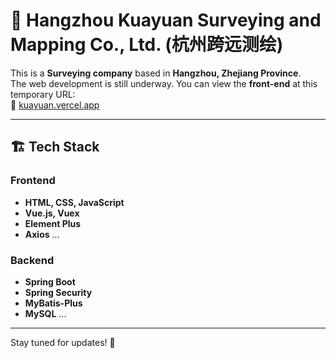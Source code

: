 # 📍 Hangzhou Kuayuan Surveying and Mapping Co., Ltd. (杭州跨远测绘)

This is a **Surveying company** based in **Hangzhou, Zhejiang Province**.  
The web development is still underway. You can view the **front-end** at this temporary URL:  
🔗 [kuayuan.vercel.app](https://kuayuan.vercel.app/)

---

## 🏗 Tech Stack

### **Frontend**
- **HTML, CSS, JavaScript**  
- **Vue.js, Vuex** 
- **Element Plus** 
- **Axios** 
...
### **Backend**
- **Spring Boot** 
- **Spring Security**
- **MyBatis-Plus** 
- **MySQL**
...
---

Stay tuned for updates! 🚀
